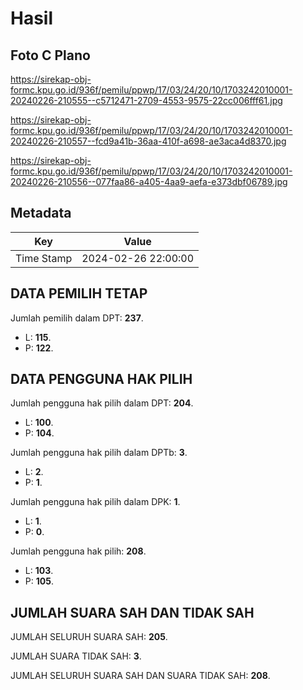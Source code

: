 # Hasil

## Foto C Plano

https://sirekap-obj-formc.kpu.go.id/936f/pemilu/ppwp/17/03/24/20/10/1703242010001-20240226-210555--c5712471-2709-4553-9575-22cc006fff61.jpg

https://sirekap-obj-formc.kpu.go.id/936f/pemilu/ppwp/17/03/24/20/10/1703242010001-20240226-210557--fcd9a41b-36aa-410f-a698-ae3aca4d8370.jpg

https://sirekap-obj-formc.kpu.go.id/936f/pemilu/ppwp/17/03/24/20/10/1703242010001-20240226-210556--077faa86-a405-4aa9-aefa-e373dbf06789.jpg


## Metadata

| Key        | Value               |
| ---------- | ------------------- |
| Time Stamp | 2024-02-26 22:00:00 |


## DATA PEMILIH TETAP

Jumlah pemilih dalam DPT: **237**.
 * L: **115**.
 * P: **122**.

## DATA PENGGUNA HAK PILIH

Jumlah pengguna hak pilih dalam DPT: **204**.
 * L: **100**.
 * P: **104**.

Jumlah pengguna hak pilih dalam DPTb: **3**.
 * L: **2**.
 * P: **1**.

Jumlah pengguna hak pilih dalam DPK: **1**.
 * L: **1**.
 * P: **0**.

Jumlah pengguna hak pilih: **208**.
 * L: **103**.
 * P: **105**.

## JUMLAH SUARA SAH DAN TIDAK SAH

JUMLAH SELURUH SUARA SAH: **205**.

JUMLAH SUARA TIDAK SAH: **3**.

JUMLAH SELURUH SUARA SAH DAN SUARA TIDAK SAH: **208**.


